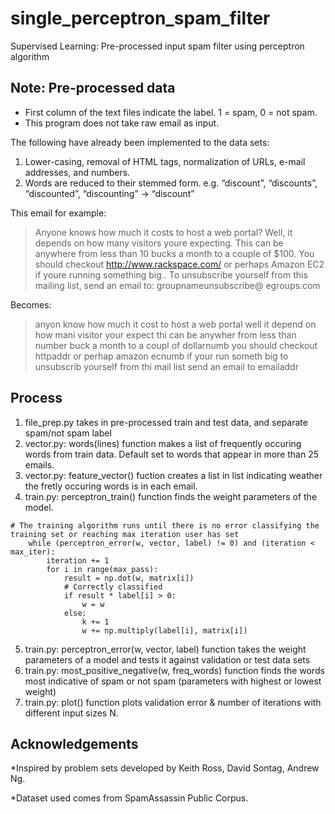 # single_perceptron_spam_filter
Supervised Learning: Pre-processed input spam filter using perceptron algorithm

## Note: Pre-processed data
- First column of the text files indicate the label. 1 = spam, 0 = not spam.
- This program does not take raw email as input.

The following have already been implemented to the data sets:
1. Lower-casing, removal of HTML tags, normalization of URLs, e-mail addresses, and numbers.
2. Words are reduced to their stemmed form. e.g. “discount”, “discounts”, “discounted”, “discounting” -> “discount”


This email for example:
> Anyone knows how much it costs to host a web portal?
> Well, it depends on how many visitors youre expecting. This can be anywhere from
>less than 10 bucks a month to a couple of $100. You should checkout
>http://www.rackspace.com/ or perhaps Amazon EC2 if youre running something big..
>To unsubscribe yourself from this mailing list, send an email to: groupnameunsubscribe@
>egroups.com

Becomes:
>anyon know how much it cost to host a web portal well it depend on how mani visitor
>your expect thi can be anywher from less than number buck a month to a coupl of
>dollarnumb you should checkout httpaddr or perhap amazon ecnumb if your run
>someth big to unsubscrib yourself from thi mail list send an email to emailaddr

## Process
1. file_prep.py takes in pre-processed train and test data, and separate spam/not spam label
2. vector.py: words(lines) function makes a list of frequently occuring words from train data. Default set to words that appear in more than 25 emails.
3. vector.py: feature_vector() fuction creates a list in list indicating weather the fretly occuring words is in each email.
4. train.py: perceptron_train() function finds the weight parameters of the model.
```
# The training algorithm runs until there is no error classifying the training set or reaching max iteration user has set
    while (perceptron_error(w, vector, label) != 0) and (iteration < max_iter):
        iteration += 1
        for i in range(max_pass):
            result = np.dot(w, matrix[i])
            # Correctly classified
            if result * label[i] > 0:
                w = w
            else:
                k += 1
                w += np.multiply(label[i], matrix[i])
```
5. train.py: perceptron_error(w, vector, label) function takes the weight parameters of a model and tests it against validation or test data sets
6. train.py: most_positive_negative(w, freq_words) function finds the words most indicative of spam or not spam (parameters with highest or lowest weight)
7. train.py: plot() function plots validation error & number of iterations with different input sizes N.

## Acknowledgements
*Inspired by problem sets developed by Keith Ross, David Sontag, Andrew Ng.

*Dataset used comes from SpamAssassin Public Corpus.
